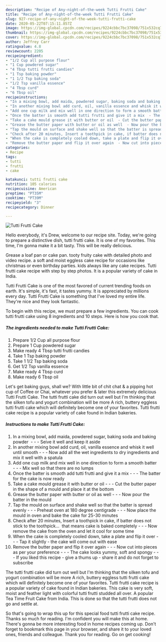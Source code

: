 ```yaml
---
description: "Recipe of Any-night-of-the-week Tutti Frutti Cake"
title: "Recipe of Any-night-of-the-week Tutti Frutti Cake"
slug: 927-recipe-of-any-night-of-the-week-tutti-frutti-cake
date: 2020-05-22T07:15:11.857Z
image: https://img-global.cpcdn.com/recipes/9224cbbc7bc37098/751x532cq70/tutti-frutti-cake-recipe-main-photo.jpg
thumbnail: https://img-global.cpcdn.com/recipes/9224cbbc7bc37098/751x532cq70/tutti-frutti-cake-recipe-main-photo.jpg
cover: https://img-global.cpcdn.com/recipes/9224cbbc7bc37098/751x532cq70/tutti-frutti-cake-recipe-main-photo.jpg
author: Jeffrey Carr
ratingvalue: 4.8
reviewcount: 2205
recipeingredient:
- "1/2 Cup all purpose flour"
- "1 Cup powdered sugar"
- "4 Tbsp tutti frutti candies"
- "1 Tsp baking powder"
- "1 1/2 Tsp baking soda"
- "1/2 Tsp vanilla essence"
- "4 Tbsp curd"
- "6 Tbsp oil"
recipeinstructions:
- "In a mixing bowl, add maida, powdered sugar, baking soda and baking powder   - Seive it well and keep it aside"
- "In another mixing bowl add curd, oil, vanilla essence and whisk it well until smooth  - Now add all the wet ingredients to dry ingredients and mix it well with a spatula"
- "Add one cup milk and mix well in one direction to form a smooth batter   - Mix well so that there are no lumps"
- "Once the batter is smooth add tutti frutti and give it a mix  - The batter for the cake is now ready"
- "Take a cake mould grease it with butter or oil  - Cut the butter paper in the shape of a mould and place it at the bottom"
- "Grease the butter paper with butter or oil as well  - Now pour the batter in the mould"
- "Tap the mould on surface and shake well so that the batter is spread evenly  - Preheat oven at 180 degree centigrade  - Now place the mould in oven and bake the cake for 25-30 minutes"
- "Check after 20 minutes, Insert a toothpick in cake, if batter does not stick to the toothpick...  that means cake is baked completely  - Now remove the cake from the oven and let it cool for some time"
- "When the cake is completely cooled down, take a plate and flip it over  - Tap it slightly - the cake will come out with ease"
- "Remove the butter paper and flip it over again  - Now cut into pieces as per your preference  - The cake looks yummy, soft and spongy  - If you liked this recipe - give a thums up - share it and do not forget to subscribe"
categories:
- Recipe
tags:
- tutti
- frutti
- cake

katakunci: tutti frutti cake 
nutrition: 105 calories
recipecuisine: American
preptime: "PT35M"
cooktime: "PT39M"
recipeyield: "3"
recipecategory: Dinner

---
```



![Tutti Frutti Cake](https://img-global.cpcdn.com/recipes/9224cbbc7bc37098/751x532cq70/tutti-frutti-cake-recipe-main-photo.jpg)

Hello everybody, it's Drew, welcome to our recipe site. Today, we're going to prepare a distinctive dish, tutti frutti cake. It is one of my favorites. This time, I'm gonna make it a bit tasty. This will be really delicious.

Grease a loaf pan or cake pan. tooty fruity cake with detailed photo and video recipe. a soft and moist eggless cake recipe for occasions like christmas or even birthday parties. kids always like any cake recipes. Tutti frutti cake recipe with step by step photos. It is a popular variety of cake in India.

Tutti Frutti Cake is one of the most favored of current trending foods on earth. It's simple, it's fast, it tastes yummy. It is appreciated by millions every day. Tutti Frutti Cake is something that I've loved my entire life. They're nice and they look fantastic.


To begin with this recipe, we must prepare a few ingredients. You can cook tutti frutti cake using 8 ingredients and 10 steps. Here is how you cook that.

<!--inarticleads1-->

##### The ingredients needed to make Tutti Frutti Cake:

1. Prepare 1/2 Cup all purpose flour
1. Prepare 1 Cup powdered sugar
1. Make ready 4 Tbsp tutti frutti candies
1. Take 1 Tsp baking powder
1. Take 1 1/2 Tsp baking soda
1. Get 1/2 Tsp vanilla essence
1. Make ready 4 Tbsp curd
1. Make ready 6 Tbsp oil


Let&#39;s get baking guys, shall we? With little bit of chit chat &amp; a pipping hot cup of Coffee or Chai, whatever you prefer &amp; later this extremely delicious Tutti Frutti Cake. The tutti frutti cake did turn out well but I&#39;m thinking that the silken tofu and yogurt combination will be more A rich, buttery eggless tutti frutti cake which will definitely become one of your favorites. Tutti frutti cake recipe is a popular variety of cake found in Indian bakeries. 

<!--inarticleads2-->

##### Instructions to make Tutti Frutti Cake:

1. In a mixing bowl, add maida, powdered sugar, baking soda and baking powder  -  - - Seive it well and keep it aside
1. In another mixing bowl add curd, oil, vanilla essence and whisk it well until smooth -  - - Now add all the wet ingredients to dry ingredients and mix it well with a spatula
1. Add one cup milk and mix well in one direction to form a smooth batter  -  - - Mix well so that there are no lumps
1. Once the batter is smooth add tutti frutti and give it a mix -  - - The batter for the cake is now ready
1. Take a cake mould grease it with butter or oil -  - - Cut the butter paper in the shape of a mould and place it at the bottom
1. Grease the butter paper with butter or oil as well -  - - Now pour the batter in the mould
1. Tap the mould on surface and shake well so that the batter is spread evenly -  - - Preheat oven at 180 degree centigrade -  - - Now place the mould in oven and bake the cake for 25-30 minutes
1. Check after 20 minutes, Insert a toothpick in cake, if batter does not stick to the toothpick...  that means cake is baked completely -  - - Now remove the cake from the oven and let it cool for some time
1. When the cake is completely cooled down, take a plate and flip it over -  - - Tap it slightly - the cake will come out with ease
1. Remove the butter paper and flip it over again -  - - Now cut into pieces as per your preference -  - - The cake looks yummy, soft and spongy -  - - If you liked this recipe - give a thums up - share it and do not forget to subscribe


The tutti frutti cake did turn out well but I&#39;m thinking that the silken tofu and yogurt combination will be more A rich, buttery eggless tutti frutti cake which will definitely become one of your favorites. Tutti frutti cake recipe is a popular variety of cake found in Indian bakeries. This cake is very soft, moist and feather light with colorful tutti frutti studded all over. A popular Tea Time Fruit Cake from India. This is done so that the tutti frutti does not go and settle at. 

So that's going to wrap this up for this special food tutti frutti cake recipe. Thanks so much for reading. I'm confident you will make this at home. There's gonna be more interesting food in home recipes coming up. Don't forget to bookmark this page in your browser, and share it to your loved ones, friends and colleague. Thank you for reading. Go on get cooking!
